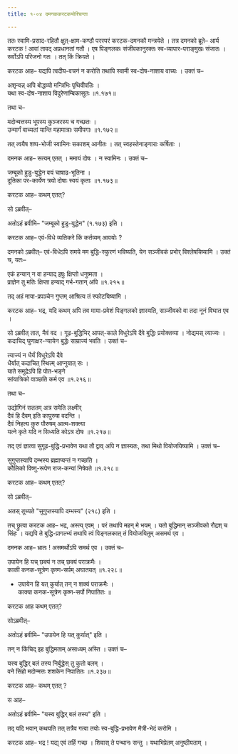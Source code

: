 ```yaml
---
title: १-०४ दमनककरटकयोश्चिन्ता

---
```

ततः स्वामि-प्रसाद-रहितौ क्षुत्-क्षाम-कण्ठौ परस्परं करटक-दमनकौ मन्त्रयेते । तत्र दमनको ब्रूते– आर्य करटक ! आवां तावद् अप्रधानतां गतौ । एष पिङ्गलकः संजीवकानुरक्तः स्व-व्यापार-पराङ्मुखः संजातः । सर्वोऽपि परिजनो गतः । तत् किं क्रियते ।  

करटक आह– यद्यपि त्वदीय-वचनं न करोति तथापि स्वामी स्व-दोष-नाशाय वाच्यः । उक्तं च–  

अशृन्वन्न् अपि बोद्धव्यो मन्त्रिभिः पृथिवीपतिः ।  
यथा स्व-दोष-नाशाय विदुरेणाम्बिकासुतः ॥१.१७१॥  

तथा च–  

मदोन्मत्तस्य भूपस्य कुञ्जरस्य च गच्छतः ।  
उन्मार्गं वाच्यतां यान्ति महामात्राः समीपगाः ॥१.१७२॥  

तत् त्वयैष शष्प-भोजी स्वामिनः सकाशम् आनीतः । तत् स्वहस्तेनाङ्गाराः कर्षिताः ।  

दमनक आह– सत्यम् एतत् । ममायं दोषः । न स्वामिनः । उक्तं च–  

जम्बूको हुडु-युद्धेन वयं चाषाढ-भूतिना ।  
दूतिका पर-कार्येण त्रयो दोषाः स्वयं कृताः ॥१.१७३॥  

करटक आह– कथम् एतत्?

सो ऽब्रवीत्–

<div class="js_include" includetitle="true" newlevelforh1="3" unfilled url="../../upakathAH/01-04_devasharmaparivrAjakakathA/"></div>

अतोऽहं ब्रवीमि– "जम्बूको हुडु-युद्धेन" (१.१७३) इति ।

करटक आह– एवं-विधे व्यतिकरे किं कर्तव्यम् आवयोः ?

दमनको ऽब्रवीत्– एवं-विधेऽपि समये मम बुद्धि-स्फुरणं भविष्यति, येन सञ्जीवकं प्रभोर् विश्लेषयिष्यामि । उक्तं च, यतः–  

एकं हन्यान् न वा हन्याद् इषुः क्षिप्तो धनुष्मता ।  
प्राज्ञेन तु मतिः क्षिप्ता हन्याद् गर्भ-गतान् अपि ॥१.२१५॥  

तद् अहं माया-प्रपञ्चेन गुप्तम् आश्रित्य तं स्फोटयिष्यामि ।  

करटक आह– भद्र, यदि कथम् अपि तव माया-प्रवेशं पिङ्गलको ज्ञास्यति, सञ्जीवको वा तदा नूनं विघात एव ।  

सो ऽब्रवीत् तात, मैवं वद । गूढ-बुद्धिभिर् आपत्-काले विधुरेऽपि दैवे बुद्धिः प्रयोक्तव्या । नोद्यमस् त्याज्यः । कदाचिद् घुणाक्षर-न्यायेन बुद्धेः साम्राज्यं भवति । उक्तं च–  

त्याज्यं न धैर्यं विधुरेऽपि दैवे  
धैर्यात् कदाचित् स्थित्म् आप्नुयात् सः ।  
याते समुद्रेऽपि हि पोत-भङ्गे  
सांयात्रिको वाञ्छति कर्म एव ॥१.२१६॥  

तथा च–  

उद्योगिनं सततम् अत्र समेति लक्ष्मीर्  
दैवं हि दैवम् इति कापुरुषा वदन्ति ।  
दैवं निहत्य कुरु पौरुषम् आत्म-शक्त्या  
यत्ने कृते यदि न सिध्यति कोऽत्र दोषः ॥१.२१७॥  

तद् एवं ज्ञात्वा सुगूढ-बुद्धि-प्रभावेण यथा तौ द्वाव् अपि न ज्ञास्यतः, तथा मिथो वियोजयिष्यामि । उक्तं च–  

सुगुप्तस्यापि दम्भस्य ब्रह्माप्यन्तं न गच्छति ।  
कौलिको विष्णु-रूपेण राज-कन्यां निषेवते ॥१.२१८॥  

करटक आह– कथम् एतत्?  

सो ऽब्रवीत्–

<div class="js_include" includetitle="true" newlevelforh1="3" unfilled url="../../upakathAH/01-05_koulikarathakArakathA/"></div>
अतस् तूच्यते "सुगुप्तस्यापि दम्भस्य" (२१८) इति ।  

तच् छ्रुत्वा करटक आह– भद्र, अस्त्य् एवम् । परं तथापि महन् मे भयम् । यतो बुद्धिमान् सञ्जीवको रौद्रश् च सिंहः । यद्यपि ते बुद्धि-प्रागल्भ्यं तथापि त्वं पिङ्गलकात् तं वियोजयितुम् असमर्थ एव ।  

दमनक आह– भ्रातः ! असमर्थोऽपि समर्थ एव । उक्तं च–

उपायेन हि यच् छक्यं न तच् छक्यं पराक्रमैः ।  
काकी कनक-सूत्रेण कृष्ण-सर्पम् अघातयत् ॥१.२२८॥   

  - उपायेन हि यत् कुर्यात् तन् न शक्यं पराक्रमैः ।  
काक्या कनक-सूत्रेण कृष्ण-सर्पो निपातितः ॥

करटक आह कथम् एतत्?

सोऽब्रवीत्–

<div class="js_include" includetitle="true" newlevelforh1="3" unfilled url="../../upakathAH/01-06_vAyasadampatikathA/"></div>

अतोऽहं ब्रवीमि– "उपायेन हि यत् कुर्यात्" इति ।  

तन् न किंचिद् इह बुद्धिमताम् असाध्यम् अस्ति । उक्तं च–  

यस्य बुद्धिर् बलं तस्य निर्बुद्धेस् तु कुतो बलम् ।  
वने सिंहो मदोन्मत्तः शशकेन निपातितः ॥१.२३७॥  

करटक आह– कथम् एतत् ?  

स आह–  

<div class="js_include" includetitle="true" newlevelforh1="3" unfilled url="../../upakathAH/01-08_bhAsurakAkhyasimhakathA/"></div>

अतोऽहं ब्रवीमि– "यस्य बुद्धिर् बलं तस्य" इति ।  

तद् यदि भवान् कथयति तत् तत्रैव गत्वा तयोः स्व-बुद्धि-प्रभावेण मैत्री-भेदं करोमि ।  

करटक आह– भद्र ! यद्य् एवं तर्हि गच्छ । शिवास् ते पन्थानः सन्तु । यथाभिप्रेतम् अनुष्ठीयताम् ।  